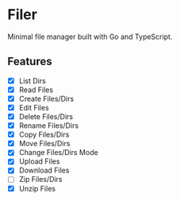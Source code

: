 # Filer

Minimal file manager built with Go and TypeScript.

## Features

- [x] List Dirs
- [x] Read Files
- [x] Create Files/Dirs
- [x] Edit Files
- [x] Delete Files/Dirs
- [x] Rename Files/Dirs
- [x] Copy Files/Dirs
- [x] Move Files/Dirs
- [x] Change Files/Dirs Mode
- [x] Upload Files
- [x] Download Files
- [ ] Zip Files/Dirs
- [x] Unzip Files

